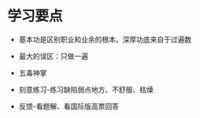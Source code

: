 # 学习要点

* 基本功是区别职业和业余的根本。深厚功底来自于过遍数

* 最大的误区：只做一遍

* 五毒神掌

* 刻意练习-练习缺陷弱点地方、不舒服、枯燥

* 反馈-看题解、看国际版高票回答

